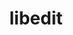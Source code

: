 ---
title: "libedit"
layout: cache
categories: [package, v0.20.2]
meta: {"versions": ["3.1-20210216"], "compilers": ["gcc@=11.1.0", "gcc@=11.3.0", "gcc@=11.4.0", "gcc@=12.1.0", "gcc@=7.3.1", "oneapi@=2023.0.0"], "oss": ["amzn2", "ubuntu20.04", "ubuntu22.04"], "platforms": ["linux"], "targets": ["aarch64", "neoverse_n1", "ppc64le", "x86_64", "x86_64_v3"], "stacks": ["aws-ahug", "aws-ahug-aarch64", "aws-isc", "aws-isc-aarch64", "data-vis-sdk", "e4s", "e4s-oneapi", "e4s-power", "ml-linux-x86_64-cpu", "ml-linux-x86_64-cuda", "ml-linux-x86_64-rocm", "radiuss-aws", "radiuss-aws-aarch64", "root", "tutorial"], "num_specs": 9, "num_specs_by_stack": {"aws-ahug-aarch64": 2, "root": 9, "radiuss-aws-aarch64": 2, "aws-isc-aarch64": 2, "radiuss-aws": 1, "aws-ahug": 1, "aws-isc": 1, "e4s-power": 1, "e4s-oneapi": 1, "data-vis-sdk": 1, "e4s": 1, "tutorial": 2, "ml-linux-x86_64-cpu": 1, "ml-linux-x86_64-cuda": 1, "ml-linux-x86_64-rocm": 1}}
spec_details: [{"hash": "gvg3qel6wjkmpxxwr6h2tpqo6bmj54dh", "compiler": "gcc@=7.3.1", "versions": ["3.1-20210216"], "os": "amzn2", "platform": "linux", "target": "aarch64", "variants": ["build_system=autotools"], "stacks": ["aws-ahug-aarch64", "root", "radiuss-aws-aarch64", "aws-isc-aarch64"], "size": "-", "tarball": "https://binaries.spack.io/releases/v0.20.2/build_cache/linux-amzn2-aarch64/gcc-7.3.1/libedit-3.1-20210216/linux-amzn2-aarch64-gcc-7.3.1-libedit-3.1-20210216-gvg3qel6wjkmpxxwr6h2tpqo6bmj54dh.spack"}, {"hash": "2ivsymacj3z722ghfna3peo65hgado7t", "compiler": "gcc@=7.3.1", "versions": ["3.1-20210216"], "os": "amzn2", "platform": "linux", "target": "neoverse_n1", "variants": ["build_system=autotools"], "stacks": ["aws-ahug-aarch64", "root", "radiuss-aws-aarch64", "aws-isc-aarch64"], "size": "-", "tarball": "https://binaries.spack.io/releases/v0.20.2/build_cache/linux-amzn2-neoverse_n1/gcc-7.3.1/libedit-3.1-20210216/linux-amzn2-neoverse_n1-gcc-7.3.1-libedit-3.1-20210216-2ivsymacj3z722ghfna3peo65hgado7t.spack"}, {"hash": "jkqislvpg3zoxrgyaenkeym7zjzbjlys", "compiler": "gcc@=7.3.1", "versions": ["3.1-20210216"], "os": "amzn2", "platform": "linux", "target": "x86_64_v3", "variants": ["build_system=autotools"], "stacks": ["radiuss-aws", "aws-ahug", "root", "aws-isc"], "size": "-", "tarball": "https://binaries.spack.io/releases/v0.20.2/build_cache/linux-amzn2-x86_64_v3/gcc-7.3.1/libedit-3.1-20210216/linux-amzn2-x86_64_v3-gcc-7.3.1-libedit-3.1-20210216-jkqislvpg3zoxrgyaenkeym7zjzbjlys.spack"}, {"hash": "73ff6z7zfzamukfyo4xi2hobtdoie4u7", "compiler": "gcc@=11.1.0", "versions": ["3.1-20210216"], "os": "ubuntu20.04", "platform": "linux", "target": "ppc64le", "variants": ["build_system=autotools"], "stacks": ["e4s-power", "root"], "size": "-", "tarball": "https://binaries.spack.io/releases/v0.20.2/build_cache/linux-ubuntu20.04-ppc64le/gcc-11.1.0/libedit-3.1-20210216/linux-ubuntu20.04-ppc64le-gcc-11.1.0-libedit-3.1-20210216-73ff6z7zfzamukfyo4xi2hobtdoie4u7.spack"}, {"hash": "hfrdqjamn7b7z3v2ffz5igjby3chc5en", "compiler": "oneapi@=2023.0.0", "versions": ["3.1-20210216"], "os": "ubuntu20.04", "platform": "linux", "target": "x86_64", "variants": ["build_system=autotools"], "stacks": ["root", "e4s-oneapi"], "size": "-", "tarball": "https://binaries.spack.io/releases/v0.20.2/build_cache/linux-ubuntu20.04-x86_64/oneapi-2023.0.0/libedit-3.1-20210216/linux-ubuntu20.04-x86_64-oneapi-2023.0.0-libedit-3.1-20210216-hfrdqjamn7b7z3v2ffz5igjby3chc5en.spack"}, {"hash": "vklojlfqezmrkgbcfamiquhgblybixud", "compiler": "gcc@=11.1.0", "versions": ["3.1-20210216"], "os": "ubuntu20.04", "platform": "linux", "target": "x86_64_v3", "variants": ["build_system=autotools"], "stacks": ["data-vis-sdk", "root", "e4s"], "size": "-", "tarball": "https://binaries.spack.io/releases/v0.20.2/build_cache/linux-ubuntu20.04-x86_64_v3/gcc-11.1.0/libedit-3.1-20210216/linux-ubuntu20.04-x86_64_v3-gcc-11.1.0-libedit-3.1-20210216-vklojlfqezmrkgbcfamiquhgblybixud.spack"}, {"hash": "3gz2afaph66ogjiulkaek2mksnpxhtwu", "compiler": "gcc@=11.3.0", "versions": ["3.1-20210216"], "os": "ubuntu22.04", "platform": "linux", "target": "x86_64_v3", "variants": ["build_system=autotools"], "stacks": ["root", "tutorial"], "size": "-", "tarball": "https://binaries.spack.io/releases/v0.20.2/build_cache/linux-ubuntu22.04-x86_64_v3/gcc-11.3.0/libedit-3.1-20210216/linux-ubuntu22.04-x86_64_v3-gcc-11.3.0-libedit-3.1-20210216-3gz2afaph66ogjiulkaek2mksnpxhtwu.spack"}, {"hash": "hf77lbe3t6uojwkzov6oik7jqvfmatph", "compiler": "gcc@=11.4.0", "versions": ["3.1-20210216"], "os": "ubuntu22.04", "platform": "linux", "target": "x86_64_v3", "variants": ["build_system=autotools"], "stacks": ["ml-linux-x86_64-cpu", "root", "ml-linux-x86_64-cuda", "ml-linux-x86_64-rocm"], "size": "-", "tarball": "https://binaries.spack.io/releases/v0.20.2/build_cache/linux-ubuntu22.04-x86_64_v3/gcc-11.4.0/libedit-3.1-20210216/linux-ubuntu22.04-x86_64_v3-gcc-11.4.0-libedit-3.1-20210216-hf77lbe3t6uojwkzov6oik7jqvfmatph.spack"}, {"hash": "xkjcqrei6btcfuzuj3rmsjtzremnsu6k", "compiler": "gcc@=12.1.0", "versions": ["3.1-20210216"], "os": "ubuntu22.04", "platform": "linux", "target": "x86_64_v3", "variants": ["build_system=autotools"], "stacks": ["root", "tutorial"], "size": "-", "tarball": "https://binaries.spack.io/releases/v0.20.2/build_cache/linux-ubuntu22.04-x86_64_v3/gcc-12.1.0/libedit-3.1-20210216/linux-ubuntu22.04-x86_64_v3-gcc-12.1.0-libedit-3.1-20210216-xkjcqrei6btcfuzuj3rmsjtzremnsu6k.spack"}]
---